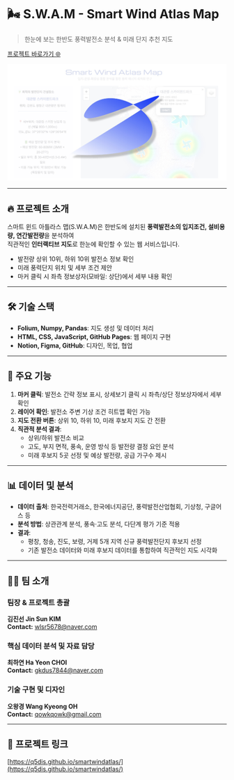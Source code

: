 # 🌬 S.W.A.M - Smart Wind Atlas Map

> 한눈에 보는 한반도 풍력발전소 분석 & 미래 단지 추천 지도

[프로젝트 바로가기 🌐](https://q5dis.github.io/smartwindatlas/)

![SWAM 이미지](images/SWAM.jpg)

---

## 🔥 프로젝트 소개
스마트 윈드 아틀라스 맵(S.W.A.M)은 한반도에 설치된 **풍력발전소의 입지조건, 설비용량, 연간발전량**을 분석하여  
직관적인 **인터랙티브 지도**로 한눈에 확인할 수 있는 웹 서비스입니다.  

- 발전량 상위 10위, 하위 10위 발전소 정보 확인  
- 미래 풍력단지 위치 및 세부 조건 제안  
- 마커 클릭 시 좌측 정보상자(모바일: 상단)에서 세부 내용 확인  

---

## 🛠 기술 스택
- **Folium, Numpy, Pandas**: 지도 생성 및 데이터 처리  
- **HTML, CSS, JavaScript, GitHub Pages**: 웹 페이지 구현  
- **Notion, Figma, GitHub**: 디자인, 목업, 협업  

---

## 🚀 주요 기능
1. **마커 클릭**: 발전소 간략 정보 표시, 상세보기 클릭 시 좌측/상단 정보상자에서 세부 확인  
2. **레이어 확인**: 발전소 주변 기상 조건 히트맵 확인 가능  
3. **지도 전환 버튼**: 상위 10, 하위 10, 미래 후보지 지도 간 전환  
4. **직관적 분석 결과**:  
   - 상위/하위 발전소 비교  
   - 고도, 부지 면적, 풍속, 운영 방식 등 발전량 결정 요인 분석  
   - 미래 후보지 5곳 선정 및 예상 발전량, 공급 가구수 제시  

---

## 📊 데이터 및 분석
- **데이터 출처**: 한국전력거래소, 한국에너지공단, 풍력발전산업협회, 기상청, 구글어스 등  
- **분석 방법**: 상관관계 분석, 풍속·고도 분석, 다단계 평가 기준 적용  
- **결과**:  
  - 평창, 청송, 진도, 보령, 거제 5개 지역 신규 풍력발전단지 후보지 선정  
  - 기존 발전소 데이터와 미래 후보지 데이터를 통합하여 직관적인 지도 시각화  

---

## 👩‍💻 팀 소개

### 팀장 & 프로젝트 총괄
**김진선 Jin Sun KIM**   
**Contact:** wlsr5678@naver.com  

### 핵심 데이터 분석 및 자료 담당
**최하연 Ha Yeon CHOI**    
**Contact:** gkdus7844@naver.com  

### 기술 구현 및 디자인
**오왕경 Wang Kyeong OH**   
**Contact:** qowkqowk@gmail.com  

---

## 📌 프로젝트 링크
[https://q5dis.github.io/smartwindatlas/](https://q5dis.github.io/smartwindatlas/)
